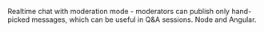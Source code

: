 Realtime chat with moderation mode - moderators can publish only hand-picked messages, which can be useful in Q&A sessions. Node and Angular.